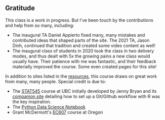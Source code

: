 ## Gratitude

This class is a work in progress. But I've been touch by the contributions and help from so many, including:
- The inaugural TA Daniel Appierto fixed many, many mistakes and contributed ideas that shaped parts of the site. The 2021 TA, Jason Dinh, continued that tradition and created some video content as well!
- The inaugural class of students in 2020 took the class in two delivery modes, and thus dealt with 5x the growing pains a new class would usually have. Their patience with me was fantastic, and their feedback materially improved the course. Some even created pages for this site! 

In addition to sites listed in the [resources](resources), this course draws on great work from many, many people. Special credit is due to:
- The [STAT545](https://stat545.stat.ubc.ca) course at UBC initially developed by Jenny Bryan and its [companion site](https://happygitwithr.com/) detailing how to set up a Git/Github workflow with R was the key inspiration.
- The [Python Data Science Notebook](https://jakevdp.github.io/PythonDataScienceHandbook/) 
- Grant McDermott's [EC607](https://github.com/uo-ec607/lectures) course at Oregon 








